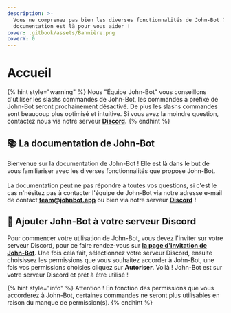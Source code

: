 ```yaml
---
description: >-
  Vous ne comprenez pas bien les diverses fonctionnalités de John-Bot ? Notre
  documentation est là pour vous aider !
cover: .gitbook/assets/Bannière.png
coverY: 0
---
```


# Accueil

{% hint style="warning" %}
Nous "Équipe John-Bot" vous conseillons d'utiliser les slashs commandes de John-Bot, les commandes à préfixe de John-Bot seront prochainement désactivé. De plus les slashs commandes sont beaucoup plus optimisé et intuitive. Si vous avez la moindre question, contactez nous via notre serveur [**Discord**](https://discord.gg/abePbS7QKY)**.**
{% endhint %}

## :books: La documentation de John-Bot

Bienvenue sur la documentation de John-Bot ! Elle est là dans le but de vous familiariser avec les diverses fonctionnalités que propose John-Bot.\
\
La documentation peut ne pas répondre à toutes vos questions, si c'est le cas n'hésitez pas à contacter l'équipe de John-Bot via notre adresse e-mail de contact [**team@johnbot.app**](mailto:team@johnbot.app) ou bien via notre serveur [**Discord**](https://discord.gg/abePbS7QKY) **!**

## :rocket: Ajouter John-Bot à votre serveur Discord

Pour commencer votre utilisation de John-Bot, vous devez l'inviter sur votre serveur Discord, pour ce faire rendez-vous sur [**la page d'invitation de John-Bot**](https://discord.com/oauth2/authorize?client\_id=958547309728256081\&scope=bot%20applications.commands\&permissions=545460321791). Une fois cela fait, sélectionnez votre serveur Discord, ensuite choisissez les permissions que vous souhaitez accorder à John-Bot, une fois vos permissions choisies cliquez sur **Autoriser**. Voilà ! John-Bot est sur votre serveur Discord et prêt à être utilisé !

{% hint style="info" %}
Attention ! En fonction des permissions que vous accorderez à John-Bot, certaines commandes ne seront plus utilisables en raison du manque de permission(s).
{% endhint %}
